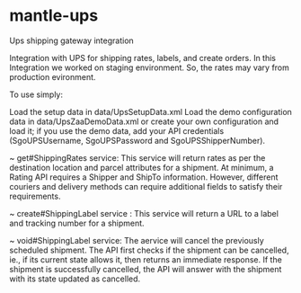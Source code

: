 # mantle-ups
Ups shipping gateway integration

Integration with UPS for shipping rates, labels, and create orders. In this Integration we worked on staging environment. So, the rates may vary from production evironment.

To use simply:

Load the setup data in data/UpsSetupData.xml
Load the demo configuration data in data/UpsZaaDemoData.xml or create your own configuration and load it; if you use the demo data, add your API credentials (SgoUPSUsername, SgoUPSPassword and SgoUPSShipperNumber).

~ get#ShippingRates service: 
This service will return rates as per the destination location and parcel attributes for a shipment. At minimum, a Rating API requires a Shipper and ShipTo information. However, different couriers and delivery methods can require additional fields to satisfy their requirements.

~ create#ShippingLabel service : 
This service will return a URL to a label and tracking number for a shipment.

~ void#ShippingLabel service: 
The aervice will cancel the previously scheduled shipment. The API first checks if the shipment can be cancelled, ie., if its current state allows it, then returns an immediate response. If the shipment is successfully cancelled, the API will answer with the shipment with its state updated as cancelled.
